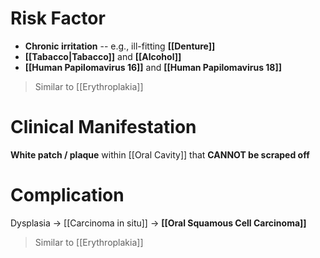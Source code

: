 # Risk Factor
- **Chronic irritation** -- e.g., ill-fitting **[[Denture]]**
- **[[Tabacco|Tabacco]]** and **[[Alcohol]]**
- **[[Human Papilomavirus 16]]** and **[[Human Papilomavirus 18]]** 
> Similar to [[Erythroplakia]]

# Clinical Manifestation
**White patch / plaque** within [[Oral Cavity]] that **CANNOT be scraped off**

# Complication
Dysplasia -> [[Carcinoma in situ]] -> **[[Oral Squamous Cell Carcinoma]]**
> Similar to [[Erythroplakia]]
